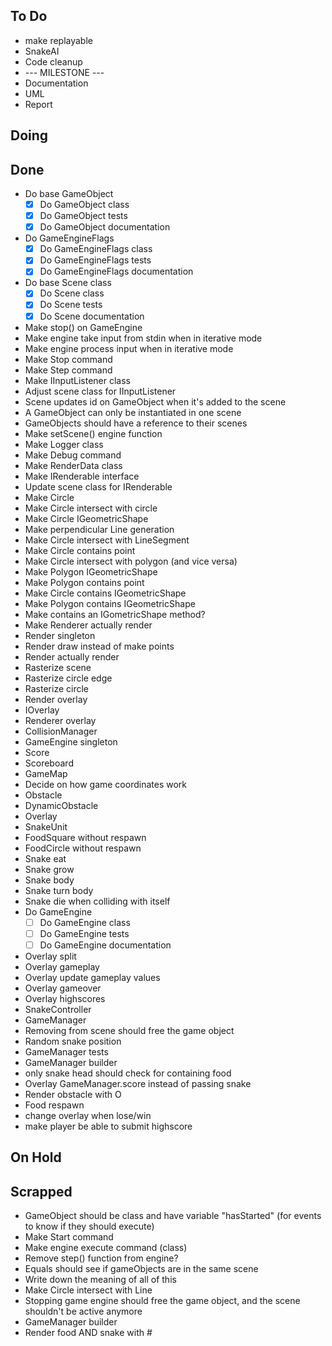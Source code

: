 ## To Do

- make replayable
- SnakeAI
- Code cleanup
- --- MILESTONE ---
- Documentation
- UML
- Report

## Doing


## Done

- Do base GameObject
    * [x] Do GameObject class
    * [x] Do GameObject tests
    * [x] Do GameObject documentation
- Do GameEngineFlags
    * [x] Do GameEngineFlags class
    * [x] Do GameEngineFlags tests
    * [x] Do GameEngineFlags documentation
- Do base Scene class
    * [x] Do Scene class
    * [x] Do Scene tests
    * [x] Do Scene documentation
- Make stop() on GameEngine
- Make engine take input from stdin when in iterative mode
- Make engine process input when in iterative mode
- Make Stop command
- Make Step command
- Make IInputListener class
- Adjust scene class for IInputListener
- Scene updates id on GameObject when it's added to the scene
- A GameObject can only be instantiated in one scene
- GameObjects should have a reference to their scenes
- Make setScene() engine function
- Make Logger class
- Make Debug command
- Make RenderData class
- Make IRenderable interface
- Update scene class for IRenderable
- Make Circle
- Make Circle intersect with circle
- Make Circle IGeometricShape
- Make perpendicular Line generation
- Make Circle intersect with LineSegment
- Make Circle contains point
- Make Circle intersect with polygon (and vice versa)
- Make Polygon IGeometricShape
- Make Polygon contains point
- Make Circle contains IGeometricShape
- Make Polygon contains IGeometricShape
- Make contains an IGometricShape method?
- Make Renderer actually render
- Render singleton
- Render draw instead of make points
- Render actually render
- Rasterize scene
- Rasterize circle edge
- Rasterize circle
- Render overlay
- IOverlay
- Renderer overlay
- CollisionManager
- GameEngine singleton
- Score
- Scoreboard
- GameMap
- Decide on how game coordinates work
- Obstacle
- DynamicObstacle
- Overlay
- SnakeUnit
- FoodSquare without respawn
- FoodCircle without respawn
- Snake eat
- Snake grow
- Snake body
- Snake turn body
- Snake die when colliding with itself
- Do GameEngine
    * [ ] Do GameEngine class
    * [ ] Do GameEngine tests
    * [ ] Do GameEngine documentation
- Overlay split
- Overlay gameplay
- Overlay update gameplay values
- Overlay gameover
- Overlay highscores
- SnakeController
- GameManager
- Removing from scene should free the game object
- Random snake position
- GameManager tests
- GameManager builder
- only snake head should check for containing food
- Overlay GameManager.score instead of passing snake
- Render obstacle with O
- Food respawn
- change overlay when lose/win
- make player be able to submit highscore

## On Hold


## Scrapped

- GameObject should be class and have variable "hasStarted" (for events to know if they should execute)
- Make Start command
- Make engine execute command (class)
- Remove step() function from engine?
- Equals should see if gameObjects are in the same scene
- Write down the meaning of all of this
- Make Circle intersect with Line
- Stopping game engine should free the game object, and the scene shouldn't be active anymore
- GameManager builder
- Render food AND snake with #

